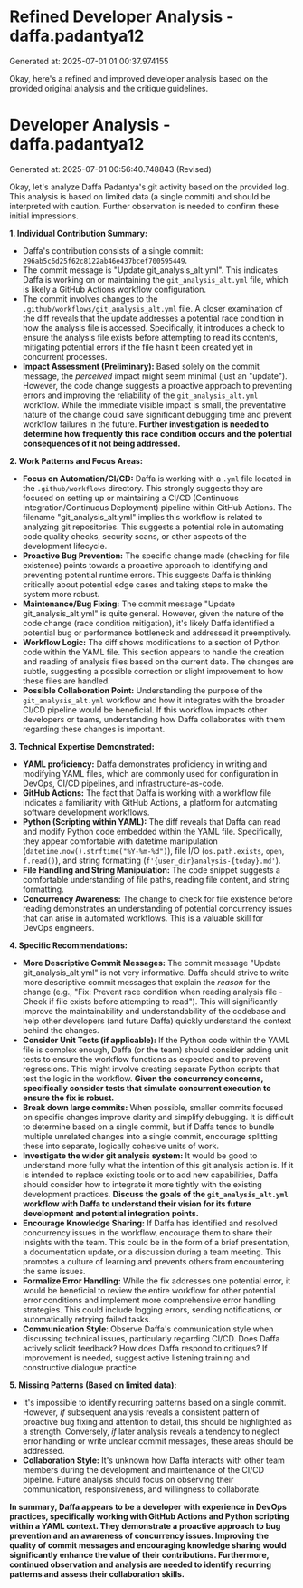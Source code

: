 # Refined Developer Analysis - daffa.padantya12
Generated at: 2025-07-01 01:00:37.974155

Okay, here's a refined and improved developer analysis based on the provided original analysis and the critique guidelines.

# Developer Analysis - daffa.padantya12
Generated at: 2025-07-01 00:56:40.748843 (Revised)

Okay, let's analyze Daffa Padantya's git activity based on the provided log.  This analysis is based on limited data (a single commit) and should be interpreted with caution.  Further observation is needed to confirm these initial impressions.

**1. Individual Contribution Summary:**

*   Daffa's contribution consists of a single commit: `296ab5c6d25f62c8122ab46e437bcef700595449`.
*   The commit message is "Update git\_analysis\_alt.yml".  This indicates Daffa is working on or maintaining the `git_analysis_alt.yml` file, which is likely a GitHub Actions workflow configuration.
*   The commit involves changes to the `.github/workflows/git_analysis_alt.yml` file.  A closer examination of the diff reveals that the update addresses a potential race condition in how the analysis file is accessed. Specifically, it introduces a check to ensure the analysis file exists before attempting to read its contents, mitigating potential errors if the file hasn't been created yet in concurrent processes.
*   **Impact Assessment (Preliminary):** Based solely on the commit message, the *perceived* impact might seem minimal (just an "update"). However, the code change suggests a proactive approach to preventing errors and improving the reliability of the `git_analysis_alt.yml` workflow. While the immediate visible impact is small, the preventative nature of the change could save significant debugging time and prevent workflow failures in the future. **Further investigation is needed to determine how frequently this race condition occurs and the potential consequences of it not being addressed.**

**2. Work Patterns and Focus Areas:**

*   **Focus on Automation/CI/CD:** Daffa is working with a `.yml` file located in the `.github/workflows` directory. This strongly suggests they are focused on setting up or maintaining a CI/CD (Continuous Integration/Continuous Deployment) pipeline within GitHub Actions.  The filename "git\_analysis\_alt.yml" implies this workflow is related to analyzing git repositories. This suggests a potential role in automating code quality checks, security scans, or other aspects of the development lifecycle.
*   **Proactive Bug Prevention:** The specific change made (checking for file existence) points towards a proactive approach to identifying and preventing potential runtime errors. This suggests Daffa is thinking critically about potential edge cases and taking steps to make the system more robust.
*   **Maintenance/Bug Fixing:** The commit message "Update git\_analysis\_alt.yml" is quite general. However, given the nature of the code change (race condition mitigation), it's likely Daffa identified a potential bug or performance bottleneck and addressed it preemptively.
*   **Workflow Logic:** The diff shows modifications to a section of Python code within the YAML file. This section appears to handle the creation and reading of analysis files based on the current date. The changes are subtle, suggesting a possible correction or slight improvement to how these files are handled.
*   **Possible Collaboration Point:** Understanding the purpose of the `git_analysis_alt.yml` workflow and how it integrates with the broader CI/CD pipeline would be beneficial. If this workflow impacts other developers or teams, understanding how Daffa collaborates with them regarding these changes is important.

**3. Technical Expertise Demonstrated:**

*   **YAML proficiency:** Daffa demonstrates proficiency in writing and modifying YAML files, which are commonly used for configuration in DevOps, CI/CD pipelines, and infrastructure-as-code.
*   **GitHub Actions:** The fact that Daffa is working with a workflow file indicates a familiarity with GitHub Actions, a platform for automating software development workflows.
*   **Python (Scripting within YAML):** The diff reveals that Daffa can read and modify Python code embedded within the YAML file. Specifically, they appear comfortable with datetime manipulation (`datetime.now().strftime("%Y-%m-%d")`), file I/O (`os.path.exists`, `open`, `f.read()`), and string formatting (`f'{user_dir}analysis-{today}.md'`).
*   **File Handling and String Manipulation:** The code snippet suggests a comfortable understanding of file paths, reading file content, and string formatting.
*   **Concurrency Awareness:** The change to check for file existence before reading demonstrates an understanding of potential concurrency issues that can arise in automated workflows.  This is a valuable skill for DevOps engineers.

**4. Specific Recommendations:**

*   **More Descriptive Commit Messages:** The commit message "Update git\_analysis\_alt.yml" is not very informative.  Daffa should strive to write more descriptive commit messages that explain the *reason* for the change (e.g., "Fix: Prevent race condition when reading analysis file - Check if file exists before attempting to read"). This will significantly improve the maintainability and understandability of the codebase and help other developers (and future Daffa) quickly understand the context behind the changes.
*   **Consider Unit Tests (if applicable):** If the Python code within the YAML file is complex enough, Daffa (or the team) should consider adding unit tests to ensure the workflow functions as expected and to prevent regressions. This might involve creating separate Python scripts that test the logic in the workflow.  **Given the concurrency concerns, specifically consider tests that simulate concurrent execution to ensure the fix is robust.**
*   **Break down large commits:** When possible, smaller commits focused on specific changes improve clarity and simplify debugging. It is difficult to determine based on a single commit, but if Daffa tends to bundle multiple unrelated changes into a single commit, encourage splitting these into separate, logically cohesive units of work.
*   **Investigate the wider git analysis system:** It would be good to understand more fully what the intention of this git analysis action is. If it is intended to replace existing tools or to add new capabilities, Daffa should consider how to integrate it more tightly with the existing development practices. **Discuss the goals of the `git_analysis_alt.yml` workflow with Daffa to understand their vision for its future development and potential integration points.**
*   **Encourage Knowledge Sharing:** If Daffa has identified and resolved concurrency issues in the workflow, encourage them to share their insights with the team. This could be in the form of a brief presentation, a documentation update, or a discussion during a team meeting. This promotes a culture of learning and prevents others from encountering the same issues.
*   **Formalize Error Handling:** While the fix addresses one potential error, it would be beneficial to review the entire workflow for other potential error conditions and implement more comprehensive error handling strategies. This could include logging errors, sending notifications, or automatically retrying failed tasks.
* **Communication Style**: Observe Daffa's communication style when discussing technical issues, particularly regarding CI/CD. Does Daffa actively solicit feedback? How does Daffa respond to critiques? If improvement is needed, suggest active listening training and constructive dialogue practice.

**5. Missing Patterns (Based on limited data):**

*   It's impossible to identify recurring patterns based on a single commit. However, *if* subsequent analysis reveals a consistent pattern of proactive bug fixing and attention to detail, this should be highlighted as a strength. Conversely, *if* later analysis reveals a tendency to neglect error handling or write unclear commit messages, these areas should be addressed.
*   **Collaboration Style:** It's unknown how Daffa interacts with other team members during the development and maintenance of the CI/CD pipeline. Future analysis should focus on observing their communication, responsiveness, and willingness to collaborate.

**In summary, Daffa appears to be a developer with experience in DevOps practices, specifically working with GitHub Actions and Python scripting within a YAML context. They demonstrate a proactive approach to bug prevention and an awareness of concurrency issues. Improving the quality of commit messages and encouraging knowledge sharing would significantly enhance the value of their contributions. Furthermore, continued observation and analysis are needed to identify recurring patterns and assess their collaboration skills.**
